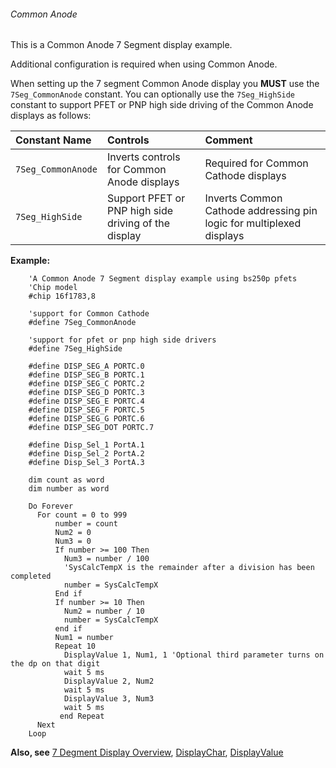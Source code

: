 <div class="section">

<div class="titlepage">

<div>

<div>

###### <span id="_common_anode"></span>Common Anode

</div>

</div>

</div>

This is a Common Anode 7 Segment display example.

Additional configuration is required when using Common Anode.

When setting up the 7 segment Common Anode display you <span
class="strong">**MUST**</span> use the `7Seg_CommonAnode` constant. You
can optionally use the `7Seg_HighSide` constant to support PFET or PNP
high side driving of the Common Anode displays as follows:

<div class="informaltable">

| <span class="strong">**Constant Name**</span> | <span class="strong">**Controls**</span>             | <span class="strong">**Comment**</span>                              |
|:----------------------------------------------|:-----------------------------------------------------|:---------------------------------------------------------------------|
| `7Seg_CommonAnode`                            | Inverts controls for Common Anode displays           | Required for Common Cathode displays                                 |
| `7Seg_HighSide`                               | Support PFET or PNP high side driving of the display | Inverts Common Cathode addressing pin logic for multiplexed displays |

</div>

<span class="strong">**Example:**</span>

``` screen
    'A Common Anode 7 Segment display example using bs250p pfets
    'Chip model
    #chip 16f1783,8

    'support for Common Cathode
    #define 7Seg_CommonAnode

    'support for pfet or pnp high side drivers
    #define 7Seg_HighSide

    #define DISP_SEG_A PORTC.0
    #define DISP_SEG_B PORTC.1
    #define DISP_SEG_C PORTC.2
    #define DISP_SEG_D PORTC.3
    #define DISP_SEG_E PORTC.4
    #define DISP_SEG_F PORTC.5
    #define DISP_SEG_G PORTC.6
    #define DISP_SEG_DOT PORTC.7

    #define Disp_Sel_1 PortA.1
    #define Disp_Sel_2 PortA.2
    #define Disp_Sel_3 PortA.3

    dim count as word
    dim number as word

    Do Forever
      For count = 0 to 999
          number = count
          Num2 = 0
          Num3 = 0
          If number >= 100 Then
            Num3 = number / 100
            'SysCalcTempX is the remainder after a division has been completed
            number = SysCalcTempX
          End if
          If number >= 10 Then
            Num2 = number / 10
            number = SysCalcTempX
          end if
          Num1 = number
          Repeat 10
            DisplayValue 1, Num1, 1 'Optional third parameter turns on the dp on that digit
            wait 5 ms
            DisplayValue 2, Num2
            wait 5 ms
            DisplayValue 3, Num3
            wait 5 ms
           end Repeat
      Next
    Loop
```

<span class="strong">**Also, see**</span>
<a href="_7_segment_displays_overview.html" class="link" title="7 Segment Displays Overview">7 Degment Display Overview</a>,
<a href="_displaychar.html" class="link" title="DisplayChar">DisplayChar</a>,
<a href="_displayvalue.html" class="link" title="DisplayValue">DisplayValue</a>

</div>
